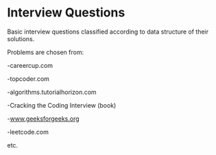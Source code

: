 # Interview Questions
Basic interview questions classified according to data structure of their solutions.

Problems are chosen from:

-careercup.com 

-topcoder.com

-algorithms.tutorialhorizon.com

-Cracking the Coding Interview (book)

-www.geeksforgeeks.org

-leetcode.com

 etc.

